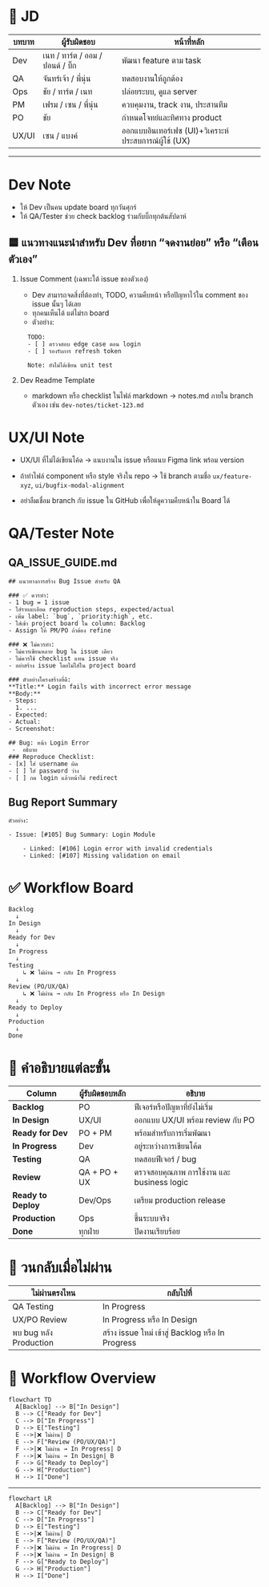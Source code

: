 # 📌 JD

| บทบาท | ผู้รับผิดชอบ | หน้าที่หลัก                     |
| ----- | ------------ | ------------------------------- |
| Dev   | เนท / ทาร์ต / ออม / ปอนด์ / บิ๊ก | พัฒนา feature ตาม task   |
| QA    | จันทร์เจ้า / พี่นุ่น   | ทดสอบงานให้ถูกต้อง              |
| Ops   | ชัย / ทาร์ต / เนท       | ปล่อยระบบ, ดูแล server          |
| PM    | เฟรม / เซน / พี่นุ่น | ควบคุมงาน, track งาน, ประสานทีม |
| PO    | ชัย          | กำหนดโจทย์และทิศทาง product     |
| UX/UI | เซน / แบงค์ | ออกแบบอินเทอร์เฟซ (UI)+วิเคราะห์ประสบการณ์ผู้ใช้ (UX) |

 ---

 # Dev Note
 - ให้ Dev เป็นคน update board ทุกวันศุกร์
 - ให้ QA/Tester ช่วย check backlog ร่วมกับบิ๊กทุกต้นสัปดาห์

 ## 🟦 แนวทางแนะนำสำหรับ Dev ที่อยาก “จดงานย่อย” หรือ “เตือนตัวเอง”
 1. Issue Comment (เฉพาะใต้ issue ของตัวเอง)
    - Dev สามารถจดสิ่งที่ต้องทำ, TODO, ความคืบหน้า หรือปัญหาไว้ใน comment ของ issue นั้นๆ ได้เลย
    - ทุกคนเห็นได้ แต่ไม่รก board
    - ตัวอย่าง:
    ```
      TODO:
      - [ ] ตรวจสอบ edge case ตอน login
      - [ ] รองรับการ refresh token
    
      Note: ยังไม่ได้เขียน unit test
    ```

 2. Dev Readme Template
    - markdown หรือ checklist ในไฟล์ markdown -> notes.md ภายใน branch ตัวเอง เช่น `dev-notes/ticket-123.md`

# UX/UI Note
- UX/UI ที่ไม่ได้เขียนโค้ด → แนบงานใน issue หรือแนบ Figma link พร้อม version
- ถ้าทำไฟล์ component หรือ style จริงใน repo → ใช้ branch ตามชื่อ `ux/feature-xyz`, `ui/bugfix-modal-alignment`

- อย่าลืมเชื่อม branch กับ issue ใน GitHub เพื่อให้ดูความคืบหน้าใน Board ได้

# QA/Tester Note
## QA_ISSUE_GUIDE.md
```
## แนวทางการสร้าง Bug Issue สำหรับ QA

### ✅ ควรทำ:
- 1 bug = 1 issue
- ใส่รายละเอียด reproduction steps, expected/actual
- เพิ่ม label: `bug`, `priority:high`, etc.
- ใส่เข้า project board ใน column: Backlog
- Assign ให้ PM/PO ถ้าต้อง refine

### ❌ ไม่ควรทำ:
- ไม่ควรเขียนหลาย bug ใน issue เดียว
- ไม่ควรใช้ checklist แทน issue จริง
- อย่าสร้าง issue โดยไม่ใส่ใน project board

### ตัวอย่างโครงสร้างที่ดี:
**Title:** Login fails with incorrect error message  
**Body:**
- Steps:
  1. ...
- Expected:
- Actual:
- Screenshot:

```

```
## Bug: หน้า Login Error
 -  อธิบาย
### Reproduce Checklist:
- [x] ใส่ username ผิด
- [ ] ใส่ password ว่าง
- [ ] กด login แล้วหน้าไม่ redirect
```
## Bug Report Summary
```
ตัวอย่าง:

- Issue: [#105] Bug Summary: Login Module

    - Linked: [#106] Login error with invalid credentials
    - Linked: [#107] Missing validation on email

```
# ✅ Workflow Board
```
Backlog
  ↓
In Design
  ↓
Ready for Dev
  ↓
In Progress
  ↓
Testing
    ↳ ❌ ไม่ผ่าน → กลับ In Progress
  ↓
Review (PO/UX/QA)
    ↳ ❌ ไม่ผ่าน → กลับ In Progress หรือ In Design
  ↓
Ready to Deploy
  ↓
Production
  ↓
Done
```
# 📌 คำอธิบายแต่ละขั้น 
| Column              | ผู้รับผิดชอบหลัก | อธิบาย                                     |
| ------------------- | ---------------- | ------------------------------------------ |
| **Backlog**         | PO               | ฟีเจอร์หรือปัญหาที่ยังไม่เริ่ม             |
| **In Design**       | UX/UI            | ออกแบบ UX/UI พร้อม review กับ PO           |
| **Ready for Dev**   | PO + PM          | พร้อมสำหรับการเริ่มพัฒนา                   |
| **In Progress**     | Dev              | อยู่ระหว่างการเขียนโค้ด                    |
| **Testing**         | QA               | ทดสอบฟีเจอร์ / bug                         |
| **Review**          | QA + PO + UX     | ตรวจสอบคุณภาพ การใช้งาน และ business logic |
| **Ready to Deploy** | Dev/Ops          | เตรียม production release                  |
| **Production**      | Ops              | ขึ้นระบบจริง                               |
| **Done**            | ทุกฝ่าย          | ปิดงานเรียบร้อย                            |

# 🔁 วนกลับเมื่อไม่ผ่าน
| ไม่ผ่านตรงไหน          | กลับไปที่                                         |
| ---------------------- | ------------------------------------------------- |
| QA Testing             | In Progress                                       |
| UX/PO Review           | In Progress หรือ In Design                        |
| พบ bug หลัง Production | สร้าง issue ใหม่ เข้าสู่ Backlog หรือ In Progress |

# 📌 Workflow Overview
```mermaid
flowchart TD
  A[Backlog] --> B["In Design"]
  B --> C["Ready for Dev"]
  C --> D["In Progress"]
  D --> E["Testing"]
  E -->|❌ ไม่ผ่าน| D
  E --> F["Review (PO/UX/QA)"]
  F -->|❌ ไม่ผ่าน → In Progress| D
  F -->|❌ ไม่ผ่าน → In Design| B
  F --> G["Ready to Deploy"]
  G --> H["Production"]
  H --> I["Done"]

```
---
```mermaid
flowchart LR
  A[Backlog] --> B["In Design"]
  B --> C["Ready for Dev"]
  C --> D["In Progress"]
  D --> E["Testing"]
  E -->|❌ ไม่ผ่าน| D
  E --> F["Review (PO/UX/QA)"]
  F -->|❌ ไม่ผ่าน → In Progress| D
  F -->|❌ ไม่ผ่าน → In Design| B
  F --> G["Ready to Deploy"]
  G --> H["Production"]
  H --> I["Done"]
```
